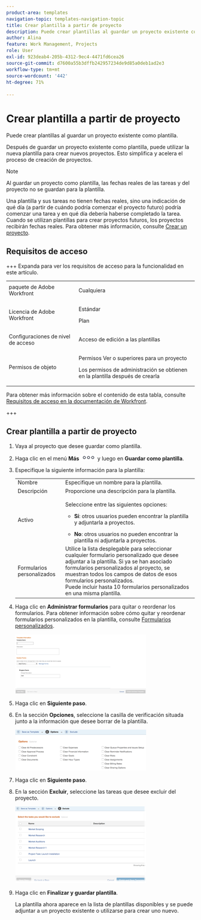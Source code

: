 ```yaml
---
product-area: templates
navigation-topic: templates-navigation-topic
title: Crear plantilla a partir de proyecto
description: Puede crear plantillas al guardar un proyecto existente como plantilla.
author: Alina
feature: Work Management, Projects
role: User
exl-id: 923deab4-205b-4312-9ec4-4471fd6cea26
source-git-commit: d7600a55b3dffb242957234de9d85a0deb1ad2e3
workflow-type: tm+mt
source-wordcount: '442'
ht-degree: 71%

---
```


# Crear plantilla a partir de proyecto

<!--
<p data-mc-conditions="QuicksilverOrClassic.Draft mode">(Note: Keep this article in the Creating and Managing Templates area with the detailed information that this contains. Since this is an article about creating TEMPLATES, this needs to be detailed under Templates; there is a similar article with almost the same title in Managing projects that points to this one - since this functionality is in the UI under Projects, this article must have a presence in that areas as well. Keep both, but make this one the only editable one (iterative))</p>
-->

Puede crear plantillas al guardar un proyecto existente como plantilla.

Después de guardar un proyecto existente como plantilla, puede utilizar la nueva plantilla para crear nuevos proyectos. Esto simplifica y acelera el proceso de creación de proyectos.

>[!NOTE]
>
>Al guardar un proyecto como plantilla, las fechas reales de las tareas y del proyecto no se guardan para la plantilla.
>
>Una plantilla y sus tareas no tienen fechas reales, sino una indicación de qué día (a partir de cuándo podría comenzar el proyecto futuro) podría comenzar una tarea y en qué día debería haberse completado la tarea. Cuando se utilizan plantillas para crear proyectos futuros, los proyectos recibirán fechas reales. Para obtener más información, consulte [Crear un proyecto](../create-projects/create-project.md).

## Requisitos de acceso

+++ Expanda para ver los requisitos de acceso para la funcionalidad en este artículo.

<table style="table-layout:auto"> 
 <col> 
 <col> 
 <tbody> 
  <tr> 
   <td role="rowheader">paquete de Adobe Workfront</td> 
   <td> <p>Cualquiera</p> </td> 
  </tr> 
  <tr> 
   <td role="rowheader">Licencia de Adobe Workfront</td> 
   <td><p>Estándar</p> 
   <p>Plan</p> </td> 
  </tr> 
  <tr> 
   <td role="rowheader">Configuraciones de nivel de acceso</td> 
   <td> <p>Acceso de edición a las plantillas</p></td> 
  </tr> 
  <tr> 
   <td role="rowheader">Permisos de objeto</td> 
   <td> <p>Permisos Ver o superiores para un proyecto </p> <p>Los permisos de administración se obtienen en la plantilla después de crearla</p></td> 
  </tr> 
 </tbody> 
</table>

Para obtener más información sobre el contenido de esta tabla, consulte [Requisitos de acceso en la documentación de Workfront](/help/quicksilver/administration-and-setup/add-users/access-levels-and-object-permissions/access-level-requirements-in-documentation.md).

+++

<!--Old:
<table style="table-layout:auto"> 
 <col> 
 <col> 
 <tbody> 
  <tr> 
   <td role="rowheader">Adobe Workfront plan*</td> 
   <td> <p>Any </p> </td> 
  </tr> 
  <tr> 
   <td role="rowheader">Adobe Workfront license*</td> 
   <td> <p>Plan </p> </td> 
  </tr> 
  <tr> 
   <td role="rowheader">Access level configurations*</td> 
   <td> <p>Edit access to Templates</p> <p>Note: If you still don't have access, ask your Workfront administrator if they set additional restrictions in your access level. For information on how a Workfront administrator can modify your access level, see <a href="../../../administration-and-setup/add-users/configure-and-grant-access/create-modify-access-levels.md" class="MCXref xref">Create or modify custom access levels</a>.</p> </td> 
  </tr> 
  <tr> 
   <td role="rowheader">Object permissions</td> 
   <td> <p>View or higher permissions to a project </p> <p>You obtain Manage permissions to the template after you create it</p> <p>For information on requesting additional access, see <a href="../../../workfront-basics/grant-and-request-access-to-objects/request-access.md" class="MCXref xref">Request access to objects </a>.</p> </td> 
  </tr> 
 </tbody> 
</table>-->

## Crear plantilla a partir de proyecto

1. Vaya al proyecto que desee guardar como plantilla.
1. Haga clic en el menú **Más** ![Icono de más](assets/qs-more-icon-on-an-object.png) y luego en **Guardar como plantilla**.
1. Especifique la siguiente información para la plantilla:

   <table style="table-layout:auto"> 
    <col> 
    <col> 
    <tbody> 
     <tr> 
      <td role="rowheader">Nombre</td> 
      <td>Especifique un nombre para la plantilla.</td> 
     </tr> 
     <tr> 
      <td role="rowheader">Descripción</td> 
      <td>Proporcione una descripción para la plantilla.</td> 
     </tr> 
     <tr> 
      <td role="rowheader">Activo</td> 
      <td> <p>Seleccione entre las siguientes opciones:</p> 
       <ul> 
        <li> <p><strong>Sí</strong>: otros usuarios pueden encontrar la plantilla y adjuntarla a proyectos.</p> </li> 
        <li><strong>No</strong>: otros usuarios no pueden encontrar la plantilla ni adjuntarla a proyectos.</li> 
       </ul> </td> 
     </tr> 
     <tr> 
      <td role="rowheader">Formularios personalizados</td> 
      <td>Utilice la lista desplegable para seleccionar cualquier formulario personalizado que desee adjuntar a la plantilla. Si ya se han asociado formularios personalizados al proyecto, se muestran todos los campos de datos de esos formularios personalizados.<br>Puede incluir hasta 10 formularios personalizados en una misma plantilla.</td> 
     </tr> 
    </tbody> 
   </table>

1. Haga clic en **Administrar formularios** para quitar o reordenar los formularios. Para obtener información sobre cómo quitar y reordenar formularios personalizados en la plantilla, consulte [Formularios personalizados](../../../administration-and-setup/customize-workfront/create-manage-custom-forms/create-and-manage-custom-forms.md).

   ![Guardar como plantilla en el primer paso](assets/save-as-template-first-step-350x159.png)

1. Haga clic en **Siguiente paso**.
1. En la sección **Opciones**, seleccione la casilla de verificación situada junto a la información que desee borrar de la plantilla.

   ![Guardar como opciones de plantilla](assets/save-as-template-options-step-350x109.png)

1. Haga clic en **Siguiente paso**.
1. En la sección **Excluir**, seleccione las tareas que desee excluir del proyecto.

   ![Guardar como plantilla excluir](assets/save-as-template-exclude-350x205.png)

1. Haga clic en **Finalizar y guardar plantilla**.

   La plantilla ahora aparece en la lista de plantillas disponibles y se puede adjuntar a un proyecto existente o utilizarse para crear uno nuevo.

 
